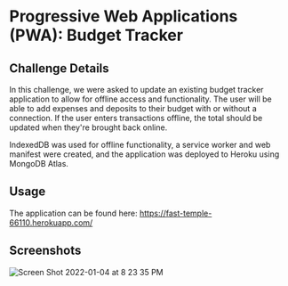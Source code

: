 # Progressive Web Applications (PWA): Budget Tracker

## Challenge Details
In this challenge, we were asked to update an existing budget tracker application to allow for offline access and functionality. The user will be able to add expenses and deposits to their budget with or without a connection. If the user enters transactions offline, the total should be updated when they're brought back online.

IndexedDB was used for offline functionality, a service worker and web manifest were created, and the application was deployed to Heroku using MongoDB Atlas.

## Usage
The application can be found here: https://fast-temple-66110.herokuapp.com/

## Screenshots
![Screen Shot 2022-01-04 at 8 23 35 PM](https://user-images.githubusercontent.com/40374896/148146089-7635b4aa-f586-4371-8075-ec4f853f98a6.png)

